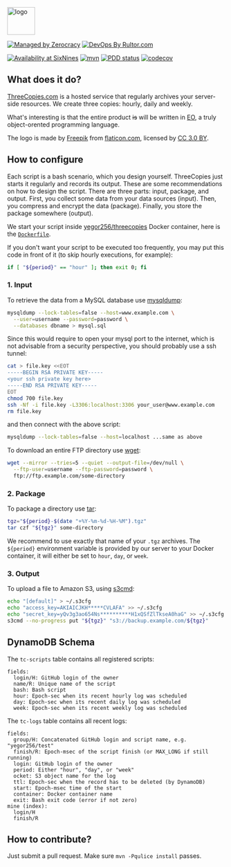 <img alt="logo" src="src/main/resources/images/logo.png" width="64px" height="64px" alt="ThreeCopies logo"/>

[![Managed by Zerocracy](https://www.0crat.com/badge/C3RFVLU72.svg)](https://www.0crat.com/p/C3RFVLU72)
[![DevOps By Rultor.com](http://www.rultor.com/b/yegor256/threecopies)](http://www.rultor.com/p/yegor256/threecopies)

[![Availability at SixNines](https://www.sixnines.io/b/5c94)](https://www.sixnines.io/h/5c94)
[![mvn](https://github.com/yegor256/threecopies/actions/workflows/mvn.yml/badge.svg)](https://github.com/yegor256/threecopies/actions/workflows/mvn.yml)
[![PDD status](http://www.0pdd.com/svg?name=yegor256/threecopies)](http://www.0pdd.com/p?name=yegor256/threecopies)
[![codecov](https://codecov.io/gh/yegor256/threecopies/branch/master/graph/badge.svg)](https://codecov.io/gh/yegor256/threecopies)

## What does it do?

[ThreeCopies.com](http://www.threecopies.com) is a hosted service that
regularly archives your server-side resources. We create three
copies: hourly, daily and weekly.

What's interesting is that the entire product <del>is</del> will be written in [EO](http://www.eolang.org),
a truly object-orented programming language.

The logo is made by [Freepik](http://www.freepik.com) from [flaticon.com](http://www.flaticon.com),
licensed by [CC 3.0 BY](http://creativecommons.org/licenses/by/3.0/).

## How to configure

Each script is a bash scenario, which you design yourself. ThreeCopies
just starts it regularly and records its output. These are some
recommendations on how to design the script. There are three parts:
input, package, and output. First, you collect some data from your data
sources (input). Then, you compress and encrypt the data (package). Finally,
you store the package somewhere (output).

We start your script inside
[yegor256/threecopies](https://hub.docker.com/r/yegor256/threecopies-image/)
Docker container,
here is the
[`Dockerfile`](https://github.com/yegor256/threecopies-image/blob/master/Dockerfile).

If you don't want your script to be executed too frequently, you may put
this code in front of it (to skip hourly executions, for example):

```bash
if [ "${period}" == "hour" ]; then exit 0; fi
```

### 1. Input

To retrieve the data from a MySQL database use [mysqldump](https://dev.mysql.com/doc/refman/5.7/en/mysqldump.html):

```bash
mysqldump --lock-tables=false --host=www.example.com \
  --user=username --password=password \
  --databases dbname > mysql.sql
```
Since this would require to open your mysql port to the internet, which is not advisable from a security perspective, you should probably use a ssh tunnel:

```bash
cat > file.key <<EOT
-----BEGIN RSA PRIVATE KEY-----
<your ssh private key here>
-----END RSA PRIVATE KEY-----
EOT
chmod 700 file.key
ssh -Nf -i file.key -L3306:localhost:3306 your_user@www.example.com
rm file.key
```
and then connect with the above script:

```bash
mysqldump --lock-tables=false --host=localhost ...same as above
```

To download an entire FTP directory use [wget](https://www.gnu.org/software/wget/):

```bash
wget --mirror --tries=5 --quiet --output-file=/dev/null \
  --ftp-user=username --ftp-password=password \
  ftp://ftp.example.com/some-directory
```

### 2. Package

To package a directory use [tar](https://help.ubuntu.com/community/BackupYourSystem/TAR):

```bash
tgz="${period}-$(date "+%Y-%m-%d-%H-%M").tgz"
tar czf "${tgz}" some-directory
```

We recommend to use exactly that name of your `.tgz` archives. The
`${period}` environment variable is provided by our server to your
Docker container, it will either be set to `hour`, `day`, or `week`.

### 3. Output

To upload a file to Amazon S3, using [s3cmd](http://s3tools.org/s3cmd):

```bash
echo "[default]" > ~/.s3cfg
echo "access_key=AKIAICJKH*****CVLAFA" >> ~/.s3cfg
echo "secret_key=yQv3g3ao654Ns**********H1xQSfZlTkseA0haG" >> ~/.s3cfg
s3cmd --no-progress put "${tgz}" "s3://backup.example.com/${tgz}"
```

## DynamoDB Schema

The `tc-scripts` table contains all registered scripts:

```
fields:
  login/H: GitHub login of the owner
  name/R: Unique name of the script
  bash: Bash script
  hour: Epoch-sec when its recent hourly log was scheduled
  day: Epoch-sec when its recent daily log was scheduled
  week: Epoch-sec when its recent weekly log was scheduled
```

The `tc-logs` table contains all recent logs:

```
fields:
  group/H: Concatenated GitHub login and script name, e.g. "yegor256/test"
  finish/R: Epoch-msec of the script finish (or MAX_LONG if still running)
  login: GitHub login of the owner
  period: Either "hour", "day", or "week"
  ocket: S3 object name for the log
  ttl: Epoch-sec when the record has to be deleted (by DynamoDB)
  start: Epoch-msec time of the start
  container: Docker container name
  exit: Bash exit code (error if not zero)
mine (index):
  login/H
  finish/R
```

## How to contribute?

Just submit a pull request. Make sure `mvn -Pqulice install` passes.
